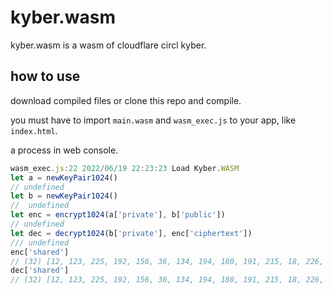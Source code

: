 # kyber.wasm

kyber.wasm is a wasm of cloudflare circl kyber.

## how to use

download compiled files or clone this repo and compile.

you must have to import `main.wasm` and `wasm_exec.js` to your app, like `index.html`.

a process in web console.

```javascript
wasm_exec.js:22 2022/06/19 22:23:23 Load Kyber.WASM
let a = newKeyPair1024()
// undefined
let b = newKeyPair1024()
//  undefined
let enc = encrypt1024(a['private'], b['public'])
// undefined
let dec = decrypt1024(b['private'], enc['ciphertext'])
/// undefined
enc['shared']
// (32) [12, 123, 225, 192, 156, 36, 134, 194, 180, 191, 215, 18, 226, 109, 253, 215, 142, 230, 135, 55, 110, 252, 155, 20, 146, 177, 240, 128, 114, 87, 174, 132]
dec['shared']
// (32) [12, 123, 225, 192, 156, 36, 134, 194, 180, 191, 215, 18, 226, 109, 253, 215, 142, 230, 135, 55, 110, 252, 155, 20, 146, 177, 240, 128, 114, 87, 174, 132]
```
